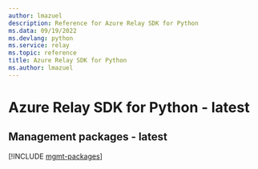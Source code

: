 ```yaml
---
author: lmazuel
description: Reference for Azure Relay SDK for Python
ms.data: 09/19/2022
ms.devlang: python
ms.service: relay
ms.topic: reference
title: Azure Relay SDK for Python
ms.author: lmazuel
---
```

# Azure Relay SDK for Python - latest

## Management packages - latest
[!INCLUDE [mgmt-packages](relay-mgmt-index.md)]